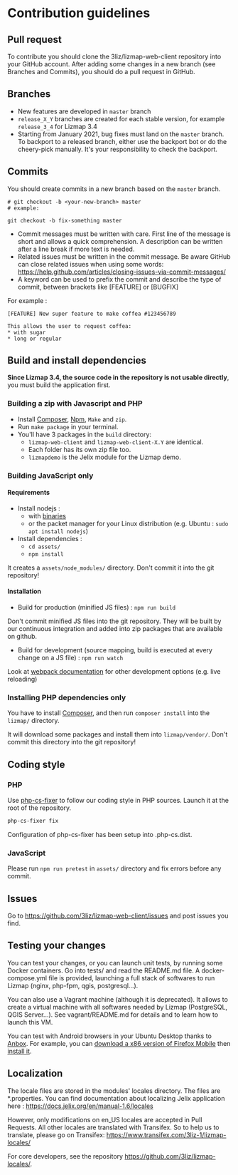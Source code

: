 # Contribution guidelines

## Pull request

To contribute you should clone the 3liz/lizmap-web-client repository into your
GitHub account. After adding some changes in a new branch (see Branches and Commits),
you should do a pull request in GitHub.

## Branches

* New features are developed in `master` branch
* `release_X_Y` branches are created for each stable version, for example `release_3_4` for Lizmap 3.4
* Starting from January 2021, bug fixes must land on the `master` branch. To backport to a released branch,
  either use the backport bot or do the cheery-pick manually. It's your responsibility to check the backport.

## Commits

You should create commits in a new branch based on the `master` branch.

```
# git checkout -b <your-new-branch> master
# example:

git checkout -b fix-something master
```

* Commit messages must be written with care. First line of the message is short and allows a quick comprehension.
  A description can be written after a line break if more text is needed.
* Related issues must be written in the commit message. Be aware GitHub can close related issues when using 
  some words: https://help.github.com/articles/closing-issues-via-commit-messages/
* A keyword can be used to prefix the commit and describe the type of commit, between brackets like [FEATURE] 
  or [BUGFIX]

For example :

```
[FEATURE] New super feature to make coffea #123456789

This allows the user to request coffea:
* with sugar
* long or regular
```

## Build and install dependencies

**Since Lizmap 3.4, the source code in the repository is not usable directly**, you must build the application first.

### Building a zip with Javascript and PHP

- Install [Composer](http://getcomposer.org), [Npm](https://www.npmjs.com/), `Make` and `zip`.
- Run `make package` in your terminal.
- You'll have 3 packages in the `build` directory:
  - `lizmap-web-client` and `lizmap-web-client-X.Y` are identical.
  - Each folder has its own zip file too.
  - `lizmapdemo` is the Jelix module for the Lizmap demo.

### Building JavaScript only

#### Requirements

* Install nodejs :
    * with [binaries](https://nodejs.org/en/download/)
    * or the packet manager for your Linux distribution (e.g. Ubuntu : `sudo apt install nodejs`)
* Install dependencies :
    * `cd assets/`
    * `npm install`

It creates a `assets/node_modules/` directory. Don't commit it into the git repository!


#### Installation

* Build for production (minified JS files) :
`npm run build`

Don't commit minified JS files into the git repository. They will be built by our
continuous integration and added into zip packages that are available on github.


* Build for development (source mapping, build is executed at every change on a JS file) :
`npm run watch`

Look at [webpack documentation](https://webpack.js.org/guides/development/) for other development options (e.g. live reloading)

### Installing PHP dependencies only

You have to install [Composer](http://getcomposer.org), and then run `composer install`
into the `lizmap/` directory.

It will download some packages and install them into `lizmap/vendor/`. 
Don't commit this directory into the git repository!

## Coding style

### PHP

Use [php-cs-fixer](https://cs.symfony.com/) to follow our coding style in PHP sources.
Launch it at the root of the repository.

```bash
php-cs-fixer fix
```

Configuration of php-cs-fixer has been setup into .php-cs.dist.

### JavaScript

Please run `npm run pretest` in `assets/` directory and fix errors before any commit.

## Issues

Go to https://github.com/3liz/lizmap-web-client/issues and post issues you find.

## Testing your changes

You can test your changes, or you can launch unit tests, by running some 
Docker containers. Go into tests/ and read the README.md file. 
A docker-compose.yml file is provided, launching a full stack of softwares to 
run Lizmap (nginx, php-fpm, qgis, postgresql...). 

You can also use a Vagrant machine (although it is deprecated). It allows to 
create a virtual machine with all softwares needed by Lizmap (PostgreSQL, QGIS Server...).
See vagrant/README.md for details and to learn how to launch this VM.

You can test with Android browsers in your Ubuntu Desktop thanks to [Anbox](https://docs.anbox.io/userguide/install.html#install-anbox).
For example, you can [download a x86 version of Firefox Mobile](https://ftp.mozilla.org/pub/mobile/) then [install it](https://docs.anbox.io/userguide/install_apps.html#install-applications).

## Localization

The locale files are stored in the modules' locales directory.
The files are *.properties. You can find documentation about localizing Jelix
application here : https://docs.jelix.org/en/manual-1.6/locales

However, only modifications on en_US locales are accepted in Pull Requests.
All other locales are translated with Transifex. So to help us to translate, 
please go on Transifex:  https://www.transifex.com/3liz-1/lizmap-locales/

For core developers, see the repository https://github.com/3liz/lizmap-locales/.
